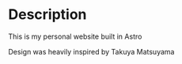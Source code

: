 # Description

This is my personal website built in Astro

Design was heavily inspired by Takuya Matsuyama
